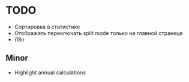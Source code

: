 TODO
====

- Сортировка в статистике
- Отображать переключать split mode только на главной странице
- i18n

## Minor

- Highlight annual calculations
